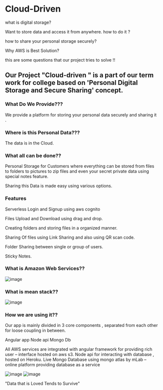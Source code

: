 # Cloud-Driven

what is digital storage?

Want to store data and access it from anywhere. how to do it ? 

how to share your personal storage securely?

Why AWS is Best Solution?


this are some questions that our project tries to solve !!



## Our Project "Cloud-driven " is a part of our term work for college based on 'Personal Digital Storage and Secure Sharing' concept.

### What Do We Provide???

We provide a platform for storing your personal data securely and sharing it .	

### Where is this Personal Data???

The data is in the Cloud.

### What all can be done??

Personal Storage for Customers where everything can be stored from files to folders to pictures to zip files and even your secret private data using special notes feature.

Sharing this Data is made easy using various options.



### Features

Serverless Login and Signup using aws cognito

Files Upload and Download using drag and drop.

Creating folders and storing files in a organized manner.

Sharing Of files using Link Sharing and also using QR scan code.

Folder Sharing between single or group of users.

Sticky Notes.


### What is Amazon Web Services??


![image](https://user-images.githubusercontent.com/48589838/79836650-10686480-83ce-11ea-9ab5-f6022c1696ae.png)



### What is mean stack??


![image](https://user-images.githubusercontent.com/48589838/79836694-224a0780-83ce-11ea-9270-4cdc5094473f.png)



### How we are using it??


Our app is mainly divided in 3 core components , separated from each other for loose coupling in between.

Angular app
Node api
Mongo Db

All AWS services are integrated with angular framework for providing rich user – interface hosted on aws s3.
Node api  for interacting with database , hosted on Heroku.
Live Mongo Database using mongo atlas by mLab – online platform providing database as a service  


![image](https://user-images.githubusercontent.com/48589838/79836773-3857c800-83ce-11ea-830d-f9b1e5dbd6bd.png)
![image](https://user-images.githubusercontent.com/48589838/79836777-3b52b880-83ce-11ea-8cf5-6ee1487233ed.png)



"Data that is Loved Tends to Survive"
